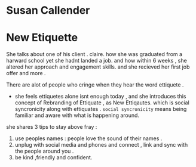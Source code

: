 # Susan Callender 
# New Etiquette 
She talks about one of his client . claire. how she was graduated from a harward school yet she hadnt landed a job.
and how within 6 weeks , she altered her approach and engagement skills. and she recieved her first job offer and more .

There are alot of people who cringe when they hear the word ettiquete .

- she feels ettiquetes alone isnt enough today , and  she introduces this concept of Rebranding of Ettiquate , as New Ettiqautes.
which is social syncronicity along with ettiquates .
`social syncronicity` means being familiar and aware with what is happening around.

she shares 3 tips to stay above fray :
1. use peoples names : people love the sound of their names .
2. unplug with social media and phones and connect , link and sync with the people around you .
3. be kind ,friendly and confident.
